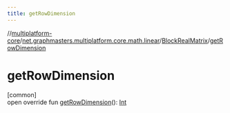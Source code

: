 ```yaml
---
title: getRowDimension
---
```

//[multiplatform-core](../../../index.html)/[net.graphmasters.multiplatform.core.math.linear](../index.html)/[BlockRealMatrix](index.html)/[getRowDimension](get-row-dimension.html)



# getRowDimension



[common]\
open override fun [getRowDimension](get-row-dimension.html)(): [Int](https://kotlinlang.org/api/latest/jvm/stdlib/kotlin/-int/index.html)




